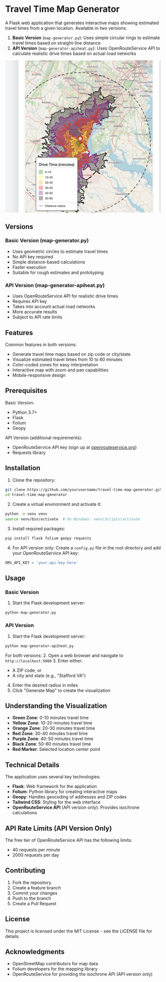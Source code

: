 # Travel Time Map Generator

A Flask web application that generates interactive maps showing estimated travel times from a given location. Available in two versions:

1. **Basic Version** (`map-generator.py`): Uses simple circular rings to estimate travel times based on straight-line distance
2. **API Version** (`map-generator-apiheat.py`): Uses OpenRouteService API to calculate realistic drive times based on actual road networks

![Travel Time Map Example](static/map.png)

## Versions

### Basic Version (map-generator.py)
- Uses geometric circles to estimate travel times
- No API key required
- Simple distance-based calculations
- Faster execution
- Suitable for rough estimates and prototyping

### API Version (map-generator-apiheat.py)
- Uses OpenRouteService API for realistic drive times
- Requires API key
- Takes into account actual road networks
- More accurate results
- Subject to API rate limits

## Features

Common features in both versions:
- Generate travel time maps based on zip code or city/state
- Visualize estimated travel times from 10 to 60 minutes
- Color-coded zones for easy interpretation
- Interactive map with zoom and pan capabilities
- Mobile-responsive design

## Prerequisites

Basic Version:
- Python 3.7+
- Flask
- Folium
- Geopy

API Version (additional requirements):
- OpenRouteService API key (sign up at [openrouteservice.org](https://openrouteservice.org))
- Requests library

## Installation

1. Clone the repository:
```bash
git clone https://github.com/yourusername/travel-time-map-generator.git
cd travel-time-map-generator
```

2. Create a virtual environment and activate it:
```bash
python -m venv venv
source venv/bin/activate  # On Windows: venv\Scripts\activate
```

3. Install required packages:
```bash
pip install flask folium geopy requests
```

4. For API version only: Create a `config.py` file in the root directory and add your OpenRouteService API key:
```python
ORS_API_KEY = 'your-api-key-here'
```

## Usage

### Basic Version
1. Start the Flask development server:
```bash
python map-generator.py
```

### API Version
1. Start the Flask development server:
```bash
python map-generator-apiheat.py
```

For both versions:
2. Open a web browser and navigate to `http://localhost:5000`
3. Enter either:
   - A ZIP code, or
   - A city and state (e.g., "Stafford VA")
4. Enter the desired radius in miles
5. Click "Generate Map" to create the visualization

## Understanding the Visualization

- **Green Zone**: 0-10 minutes travel time
- **Yellow Zone**: 10-20 minutes travel time
- **Orange Zone**: 20-30 minutes travel time
- **Red Zone**: 30-40 minutes travel time
- **Purple Zone**: 40-50 minutes travel time
- **Black Zone**: 50-60 minutes travel time
- **Red Marker**: Selected location center point

## Technical Details

The application uses several key technologies:
- **Flask**: Web framework for the application
- **Folium**: Python library for creating interactive maps
- **Geopy**: Handles geocoding of addresses and ZIP codes
- **Tailwind CSS**: Styling for the web interface
- **OpenRouteService API** (API version only): Provides isochrone calculations

## API Rate Limits (API Version Only)

The free tier of OpenRouteService API has the following limits:
- 40 requests per minute
- 2000 requests per day

## Contributing

1. Fork the repository
2. Create a feature branch
3. Commit your changes
4. Push to the branch
5. Create a Pull Request

## License

This project is licensed under the MIT License - see the LICENSE file for details.

## Acknowledgments

- OpenStreetMap contributors for map data
- Folium developers for the mapping library
- OpenRouteService for providing the isochrone API (API version only)
